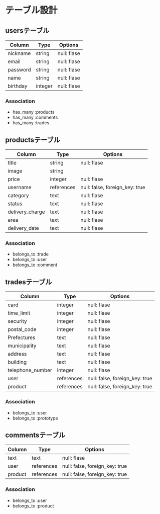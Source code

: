 # テーブル設計

## usersテーブル

| Column      | Type     | Options        |
| ----------- | -------- | ---------------|
| nickname    | string   | null: flase    |
| email       | string   | null: flase    |
| password    | string   | null: flase    |
| name        | string   | null: flase    |
| birthday    | integer  | null: flase    |


### Association

- has_many :products
- has_many :comments
- has_many :trades

## productsテーブル

| Column              | Type       | Options                          |
| ------------------- | ---------- | ---------------------------------|
| title               | string     | null: flase                      |
| image               | string|    | ActiveStorage                    |
| price               | integer    | null: flase                      |
| username            | references | null: false, foreign_key: true   |
| category            | text       | null: flase                      |
| status              | text       | null: flase                      |
| delivery_charge     | text       | null: flase                      |
| area                | text       | null: flase                      |
| delivery_date       | text       | null: flase                      |

### Association

- belongs_to :trade
- belongs_to :user
- belongs_to :comment

## tradesテーブル

| Column             | Type       | Options                          |
| ------------------ | ---------- | ---------------------------------|
| card               | integer    | null: flase                      |
| time_limit         | integer    | null: flase                      |
| security           | integer    | null: flase                      |
| postal_code        | integer    | null: flase                      |
| Prefectures        | text       | null: flase                      |
| municipality       | text       | null: flase                      |
| address            | text       | null: flase                      |
| building           | text       | null: flase                      |
| telephone_number   | integer       | null: flase                      |
| user               | references | null: false, foreign_key: true   |
| product            | references | null: false, foreign_key: true   |

### Association

- belongs_to :user
- belongs_to :prototype

## commentsテーブル

| Column        | Type       | Options                          |
| ------------- | ---------- | ---------------------------------|
| text          | text       | null: flase                      |
| user          | references | null: false, foreign_key: true   |
| product       | references | null: false, foreign_key: true   |

### Association

- belongs_to :user
- belongs_to :product

